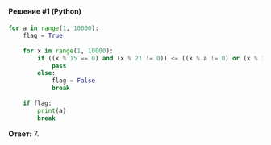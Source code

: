 #### Решение #1 (Python)
```python
for a in range(1, 10000):
	flag = True
	
	for x in range(1, 10000):
		if ((x % 15 == 0) and (x % 21 != 0)) <= ((x % a != 0) or (x % 15 != 0)):
			pass
		else:
			flag = False
			break
	
	if flag:
		print(a)
		break
```
**Ответ:** 7.

